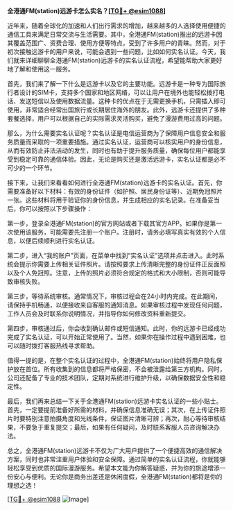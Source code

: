 **全港通FM(station)远游卡怎么实名？[[TG💪+ @esim1088](https://t.me/s/esim1088)]**

近年来，随着全球化的加速和人们出行需求的增加，越来越多的人选择使用便捷的通信工具来满足日常交流与生活需要。其中，全港通FM(station)推出的远游卡因其覆盖范围广、资费合理、使用方便等特点，受到了许多用户的青睐。然而，对于初次接触远游卡的用户来说，可能会遇到一些问题，比如如何实名认证。今天，我们就来详细聊聊全港通FM(station)远游卡的实名认证流程，希望能帮助大家更好地了解和使用这一服务。

首先，我们来了解一下什么是远游卡以及它的主要功能。远游卡是一种专为国际旅行者设计的SIM卡，支持多个国家和地区网络，可以让用户在境外也能轻松拨打电话、发送短信以及使用数据流量。这种卡的优点在于无需更换手机，只需插入即可使用，非常适合经常出国旅行或长期居住海外的朋友。此外，远游卡还提供了多种套餐选择，用户可以根据自己的实际需求灵活购买，避免了漫游费用过高的问题。

那么，为什么需要实名认证呢？实名认证是电信运营商为了保障用户信息安全和服务质量而采取的一项重要措施。通过实名认证，运营商可以核实用户的身份信息，从而有效防止非法活动的发生，同时也有助于提升服务质量，确保每位用户都能享受到稳定可靠的通信体验。因此，无论是购买还是激活远游卡，实名认证都是必不可少的一个环节。

接下来，让我们来看看如何进行全港通FM(station)远游卡的实名认证。首先，你需要准备好以下材料：有效的身份证件（如护照、居民身份证等）、近期免冠照片一张。这些材料将用于验证你的身份信息，并生成相应的实名记录。在准备妥当后，你可以按照以下步骤操作：

第一步，登录全港通FM(station)的官方网站或者下载其官方APP。如果你是第一次使用该服务，可能需要先注册一个账户。注册时，请务必填写真实有效的个人信息，以便后续顺利进行实名认证。

第二步，进入“我的账户”页面，在菜单中找到“实名认证”选项并点击进入。此时系统会提示你需要上传相关证件照片。请按照要求上传清晰完整的身份证件正反面照以及个人免冠照。注意，上传的照片必须符合规定的格式和大小限制，否则可能导致审核失败。

第三步，等待系统审核。通常情况下，审核过程会在24小时内完成。在此期间，请保持手机畅通，以便接收来自客服的通知消息。如果审核过程中发现任何问题，工作人员会及时联系你说明情况，并指导你如何修改资料重新提交。

第四步，审核通过后，你会收到确认邮件或短信通知。此时，你的远游卡已经成功完成了实名认证，可以开始正常使用了。当然，如果你在操作过程中遇到困难，也可以随时拨打客服热线寻求帮助。

值得一提的是，在整个实名认证的过程中，全港通FM(station)始终将用户隐私保护放在首位。所有收集到的信息都将严格保密，不会被泄露给第三方机构。同时，公司还配备了专业的技术团队，定期对系统进行维护升级，以确保数据安全性和稳定性。

最后，我们再来总结一下关于全港通FM(station)远游卡实名认证的一些小贴士。首先，一定要提前准备好所需的材料，并确保信息准确无误；其次，在上传证件照片时要特别注意拍摄角度和光线条件，保证图片清晰可辨；再次，耐心等待审核结果，不要急于重复提交；最后，如果有任何疑问，及时联系客服人员咨询解决办法。

总之，全港通FM(station)远游卡不仅为广大用户提供了一个便捷高效的通信解决方案，同时也非常注重用户体验和安全保障。通过简单的实名认证流程，你就能够轻松享受到优质的国际漫游服务。希望本文能为你解答疑惑，并为你的旅途增添一份安心与便利。无论你是商务出差还是休闲度假，全港通FM(station)都将是你的理想之选！

[[TG💪+ @esim1088](https://t.me/s/esim1088) ![Image](https://i.postimg.cc/4NQfJmqS/Snipaste-2025-05-13-00-14-12.png)]